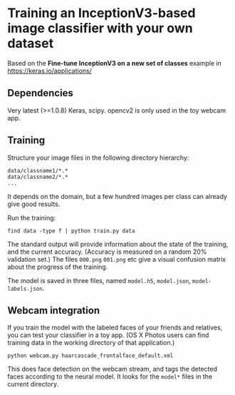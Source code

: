 # Training an InceptionV3-based image classifier with your own dataset

Based on the **Fine-tune InceptionV3 on a new set of classes** example in https://keras.io/applications/

## Dependencies

Very latest (>=1.0.8) Keras, scipy. opencv2 is only used in the toy webcam app.

## Training

Structure your image files in the following directory hierarchy:

```
data/classname1/*.*
data/classname2/*.*
...
```

It depends on the domain, but a few hundred images per class can already give good results.

Run the training:

```
find data -type f | python train.py data
```

The standard output will provide information about the state of the training, and the current accuracy.
(Accuracy is measured on a random 20% validation set.)
The files `000.png` `001.png` etc give a visual confusion matrix about the progress of the training.

The model is saved in three files, named `model.h5`, `model.json`, `model-labels.json`.

## Webcam integration

If you train the model with the labeled faces of your friends and relatives,
you can test your classifier in a toy app.
(OS X Photos users can find training data in the working directory of that application.)

```
python webcam.py haarcascade_frontalface_default.xml
```

This does face detection on the webcam stream, and tags the detected faces according to the neural model.
It looks for the `model*` files in the current directory.
